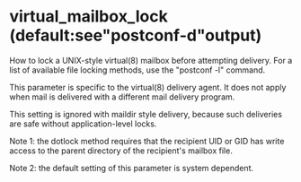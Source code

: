 # virtual_mailbox_lock (default:see"postconf-d"output) 


How to lock a UNIX-style virtual(8) mailbox before attempting
delivery.  For a list of available file locking methods, use the
"postconf -l" command.


 This parameter is specific to the virtual(8) delivery agent.
It does not apply when mail is delivered with a different mail
delivery program.  


This setting is ignored with maildir style delivery, because
such deliveries are safe without application-level locks.



Note 1: the dotlock method requires that the recipient UID
or GID has write access to the parent directory of the recipient's
mailbox file.



Note 2: the default setting of this parameter is system dependent.



